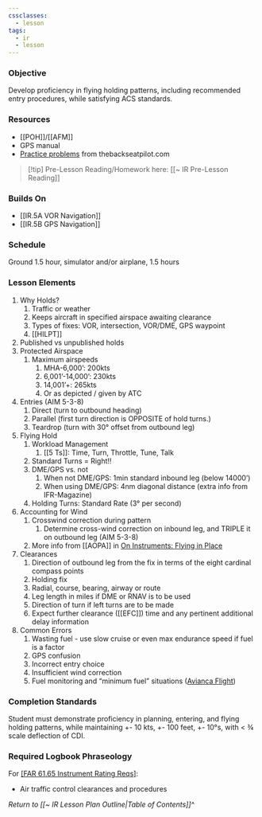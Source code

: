 ```yaml
---
cssclasses:
  - lesson
tags:
  - ir
  - lesson
---
```

### Objective
Develop proficiency in flying holding patterns, including recommended entry procedures, while satisfying ACS standards. 

### Resources
- [[POH]]/[[AFM]]
- GPS manual
- [Practice problems](https://cdn.shopify.com/s/files/1/0556/5101/files/Holding.pdf?1141) from thebackseatpilot.com

> [!tip] Pre-Lesson Reading/Homework here: [[~ IR Pre-Lesson Reading]]

### Builds On
- [[IR.5A VOR Navigation]]
- [[IR.5B GPS Navigation]]

### Schedule
Ground 1.5 hour, simulator and/or airplane, 1.5 hours 

### Lesson Elements
1. Why Holds?
	1. Traffic or weather
	2. Keeps aircraft in specified airspace awaiting clearance
	3. Types of fixes: VOR, intersection, VOR/DME, GPS waypoint
	4. [[HILPT]]
2. Published vs unpublished holds
3. Protected Airspace
	1. Maximum airspeeds
		1. MHA-6,000’: 200kts
		2. 6,001’-14,000’: 230kts
		3. 14,001’+: 265kts
		4. Or as depicted / given by ATC
4. Entries (AIM 5-3-8)
	1. Direct (turn to outbound heading)
	2. Parallel (first turn direction is OPPOSITE of hold turns.)
	3. Teardrop (turn with 30° offset from outbound leg)
5. Flying Hold
	1. Workload Management
		1. [[5 Ts]]: Time, Turn, Throttle, Tune, Talk 
	2. Standard Turns = Right!!
	3. DME/GPS vs. not
		1. When not DME/GPS: 1min standard inbound leg (below 14000’)
		2. When using DME/GPS: 4nm diagonal distance (extra info from IFR-Magazine)
	4. Holding Turns: Standard Rate (3° per second)
6. Accounting for Wind
	1. Crosswind correction during pattern
		1. Determine cross-wind correction on inbound leg, and TRIPLE it on outbound leg (AIM 5-3-8) 
	2. More info from [[AOPA]] in [On Instruments: Flying in Place](https://www.aopa.org/news-and-media/all-news/2020/september/pilot/on-instruments-holding-patterns)
7. Clearances
	1. Direction of outbound leg from the fix in terms of the eight cardinal compass points 
	2. Holding fix
	3. Radial, course, bearing, airway or route 
	4. Leg length in miles if DME or RNAV is to be used
	5. Direction of turn if left turns are to be made
	6. Expect further clearance ([[EFC]]) time and any pertinent additional delay information
8. Common Errors
	1. Wasting fuel - use slow cruise or even max endurance speed if fuel is a factor
	2. GPS confusion
	3. Incorrect entry choice
	4. Insufficient wind correction
	5. Fuel monitoring and “minimum fuel” situations ([Avianca Flight](https://en.wikipedia.org/wiki/Avianca_Flight_052))


### Completion Standards
Student must demonstrate proficiency in planning, entering, and flying holding patterns, while maintaining +- 10 kts, +- 100 feet, +- 10°s, with < ¾ scale deflection of CDI.

### Required Logbook Phraseology
For [[FAR 61.65 Instrument Rating Reqs]](c):
- Air traffic control clearances and procedures


*Return to [[~ IR Lesson Plan Outline|Table of Contents]]^*